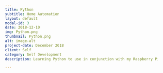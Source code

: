 ```yaml
---
title: Python
subtitle: Home Automation
layout: default
modal-id: 3
date: 2018-12-10
img: Python.png
thumbnail: Python.png
alt: image-alt
project-date: December 2018
client: Self
category: Self Development
description: Learning Python to use in conjunction with my Raspberry Pi 3 model B. After setting up some basic stuff like a Network Ad Blocker, Kodi Home Theater Software and Parsec, I'm currently planning to connect some LEDs to the Pi and use Python to program them to act as an ambilight for the TV.

---
```

